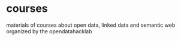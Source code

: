 # courses
materials of courses about open data, linked data and semantic web organized by the opendatahacklab
